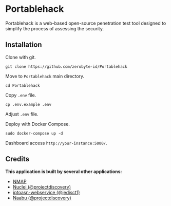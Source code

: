 # Portablehack

Portablehack is a web-based open-source penetration test tool designed to simplify the process of assessing the security.

## Installation

Clone with git.

```
git clone https://github.com/zerobyte-id/Portablehack
```

Move to `Portablehack` main directory.

```
cd Portablehack
```

Copy `.env` file.

```
cp .env.example .env
```

Adjust `.env` file.

Deploy with Docker Compose.

```
sudo docker-compose up -d
```

Dashboard access `http://your-instance:5000/`.

## Credits

**This application is built by several other applications:**
- [NMAP](https://nmap.org/)
- [Nuclei (@projectdiscovery)](https://github.com/projectdiscovery/nuclei)
- [iptoasn-webservice (@jedisct1)](https://github.com/jedisct1/iptoasn-webservice)
- [Naabu (@projectdiscovery)](https://github.com/projectdiscovery/naabu)
